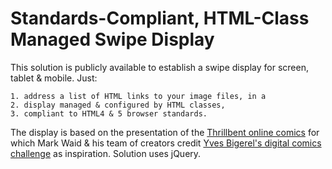 # Standards-Compliant, HTML-Class Managed Swipe Display

This solution is publicly available to establish a swipe display for screen, tablet &amp; mobile. Just:

	1. address a list of HTML links to your image files, in a
	2. display managed & configured by HTML classes,
	3. compliant to HTML4 & 5 browser standards.

The display is based on the presentation of the [Thrillbent online comics](http://thrillbent.com) for which Mark Waid &amp; his team of creators credit [Yves Bigerel's digital comics challenge](http://www.deviantart.com/balak01/art/about-DIGITAL-COMICS-111966969) as inspiration. Solution uses jQuery.
